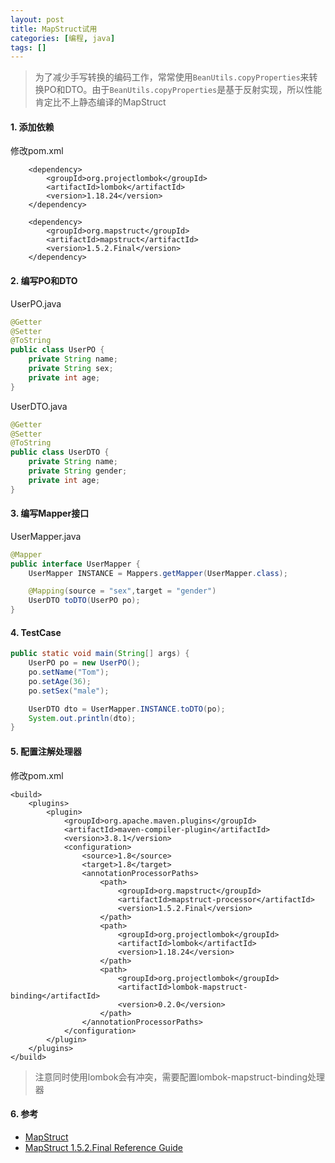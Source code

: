 ```yaml
---
layout: post
title: MapStruct试用
categories: [编程, java]
tags: []
---
```


> 为了减少手写转换的编码工作，常常使用`BeanUtils.copyProperties`来转换PO和DTO。由于`BeanUtils.copyProperties`是基于反射实现，所以性能肯定比不上静态编译的MapStruct

#### 1. 添加依赖

修改pom.xml

```
	<dependency>
		<groupId>org.projectlombok</groupId>
		<artifactId>lombok</artifactId>
		<version>1.18.24</version>
	</dependency>

	<dependency>
		<groupId>org.mapstruct</groupId>
		<artifactId>mapstruct</artifactId>
		<version>1.5.2.Final</version>
	</dependency>
```

#### 2. 编写PO和DTO

UserPO.java

```java
@Getter
@Setter
@ToString
public class UserPO {
    private String name;
    private String sex;
    private int age;
}
```

UserDTO.java

```java
@Getter
@Setter
@ToString
public class UserDTO {
    private String name;
    private String gender;
    private int age;
}
```

#### 3. 编写Mapper接口

UserMapper.java

```java
@Mapper
public interface UserMapper {
    UserMapper INSTANCE = Mappers.getMapper(UserMapper.class);

    @Mapping(source = "sex",target = "gender")
    UserDTO toDTO(UserPO po);
}
```

#### 4. TestCase

```java
public static void main(String[] args) {
	UserPO po = new UserPO();
	po.setName("Tom");
	po.setAge(36);
	po.setSex("male");

	UserDTO dto = UserMapper.INSTANCE.toDTO(po);
	System.out.println(dto);
}
```

#### 5. 配置注解处理器

修改pom.xml

```
<build>
	<plugins>
		<plugin>
			<groupId>org.apache.maven.plugins</groupId>
			<artifactId>maven-compiler-plugin</artifactId>
			<version>3.8.1</version>
			<configuration>
				<source>1.8</source>
				<target>1.8</target>
				<annotationProcessorPaths>
					<path>
						<groupId>org.mapstruct</groupId>
						<artifactId>mapstruct-processor</artifactId>
						<version>1.5.2.Final</version>
					</path>
					<path>
						<groupId>org.projectlombok</groupId>
						<artifactId>lombok</artifactId>
						<version>1.18.24</version>
					</path>
					<path>
						<groupId>org.projectlombok</groupId>
						<artifactId>lombok-mapstruct-binding</artifactId>
						<version>0.2.0</version>
					</path>
				</annotationProcessorPaths>
			</configuration>
		</plugin>
	</plugins>
</build>
```

> 注意同时使用lombok会有冲突，需要配置lombok-mapstruct-binding处理器

#### 6. 参考

* [MapStruct](https://mapstruct.org/)
* [MapStruct 1.5.2.Final Reference Guide](https://mapstruct.org/documentation/stable/reference/html/)